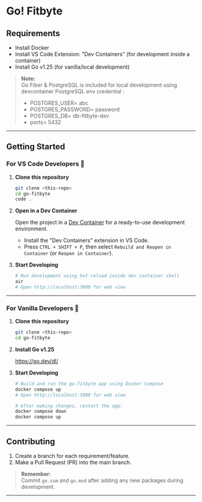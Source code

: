 # Go! Fitbyte

## Requirements

- Install Docker
- Install VS Code Extension: "Dev Containers" (for development inside a container)
- Install Go v1.25 (for vanilla/local development)

> **Note:**  
> Go Fiber & PostgreSQL is included for local development using  devcontainer
> PostgreSQL env credential :
> - POSTGRES_USER= abc
> - POSTGRES_PASSWORD= password
> - POSTGRES_DB= db-fitbyte-dev
> - ports= 5432
---

## Getting Started

### For VS Code Developers 👋

1. **Clone this repository**
    ```bash
    git clone <this-repo>
    cd go-fitbyte
    code .
    ```

2. **Open in a Dev Container**
    
    Open the project in a [Dev Container](https://containers.dev/) for a ready-to-use development environment.
    - Install the "Dev Containers" extension in VS Code.
    - Press `CTRL + SHIFT + P`, then select `Rebuild and Reopen in Container` (or `Reopen in Container`).

3. **Start Developing**
    ```bash
    # Run development using hot reload inside dev container shell
    air
    # Open http://localhost:3000 for web view
    ```

---

### For Vanilla Developers 🍦

1. **Clone this repository**
    ```bash
    git clone <this-repo>
    cd go-fitbyte
    ```

2. **Install Go v1.25**

    https://go.dev/dl/

3. **Start Developing**
    ```bash
    # Build and run the go-fitbyte app using Docker Compose
    docker compose up
    # Open http://localhost:3000 for web view

    # After making changes, restart the app:
    docker compose down
    docker compose up
    ```

---

## Contributing

1. Create a branch for each requirement/feature.
2. Make a Pull Request (PR) into the main branch.

> **Remember:**  
> Commit `go.sum` and `go.mod` after adding any new packages during development.

---